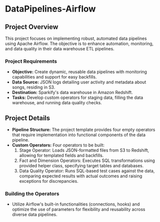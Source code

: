 # DataPipelines-Airflow

## Project Overview
This project focuses on implementing robust, automated data pipelines using Apache Airflow. The objective is to enhance automation, monitoring, and data quality in their data warehouse ETL pipelines.


### Project Requirements
- **Objective:** Create dynamic, reusable data pipelines with monitoring capabilities and support for easy backfills.
- **Data Source:** JSON logs detailing user activity and metadata about songs, residing in S3.
- **Destination:** Sparkify's data warehouse in Amazon Redshift.
- **Tasks:** Develop custom operators for staging data, filling the data warehouse, and running data quality checks.

## Project Details
- **Pipeline Structure:** The project template provides four empty operators that require implementation into functional components of the data pipeline.
- **Custom Operators:** Four operators to be built:
  1. Stage Operator: Loads JSON-formatted files from S3 to Redshift, allowing for templated fields and backfills.
  2. Fact and Dimension Operators: Executes SQL transformations using provided helper class, specifying target tables and databases.
  3. Data Quality Operator: Runs SQL-based test cases against the data, comparing expected results with actual outcomes and raising exceptions for discrepancies.

### Building the Operators
- Utilize Airflow's built-in functionalities (connections, hooks) and optimize the use of parameters for flexibility and reusability across diverse data pipelines.
